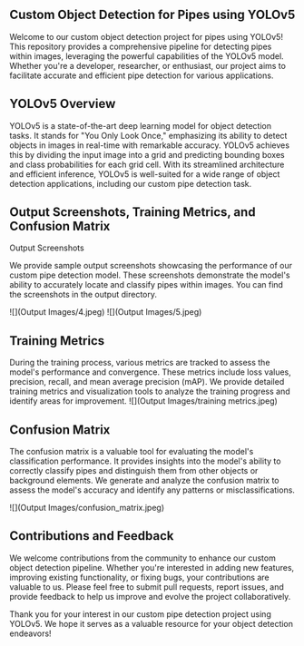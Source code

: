 ## Custom Object Detection for Pipes using YOLOv5
Welcome to our custom object detection project for pipes using YOLOv5! This repository provides a comprehensive pipeline for detecting pipes within images, leveraging the powerful capabilities of the YOLOv5 model. Whether you're a developer, researcher, or enthusiast, our project aims to facilitate accurate and efficient pipe detection for various applications.

## YOLOv5 Overview
YOLOv5 is a state-of-the-art deep learning model for object detection tasks. It stands for "You Only Look Once," emphasizing its ability to detect objects in images in real-time with remarkable accuracy. YOLOv5 achieves this by dividing the input image into a grid and predicting bounding boxes and class probabilities for each grid cell. With its streamlined architecture and efficient inference, YOLOv5 is well-suited for a wide range of object detection applications, including our custom pipe detection task.

## Output Screenshots, Training Metrics, and Confusion Matrix
Output Screenshots

We provide sample output screenshots showcasing the performance of our custom pipe detection model. These screenshots demonstrate the model's ability to accurately locate and classify pipes within images. You can find the screenshots in the output directory.

![](Output Images/4.jpeg)
![](Output Images/5.jpeg)

## Training Metrics
During the training process, various metrics are tracked to assess the model's performance and convergence. These metrics include loss values, precision, recall, and mean average precision (mAP). We provide detailed training metrics and visualization tools to analyze the training progress and identify areas for improvement.
![](Output Images/training metrics.jpeg)

## Confusion Matrix
The confusion matrix is a valuable tool for evaluating the model's classification performance. It provides insights into the model's ability to correctly classify pipes and distinguish them from other objects or background elements. We generate and analyze the confusion matrix to assess the model's accuracy and identify any patterns or misclassifications.

![](Output Images/confusion_matrix.jpeg)


## Contributions and Feedback

We welcome contributions from the community to enhance our custom object detection pipeline. Whether you're interested in adding new features, improving existing functionality, or fixing bugs, your contributions are valuable to us. Please feel free to submit pull requests, report issues, and provide feedback to help us improve and evolve the project collaboratively.

Thank you for your interest in our custom pipe detection project using YOLOv5. We hope it serves as a valuable resource for your object detection endeavors!
